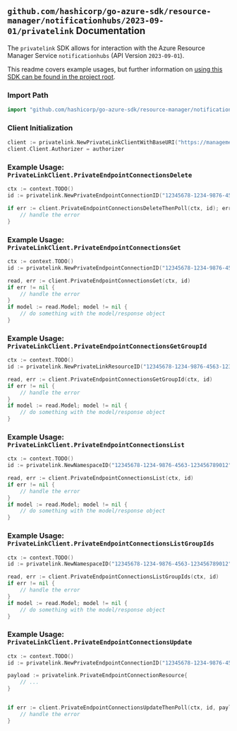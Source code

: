 
## `github.com/hashicorp/go-azure-sdk/resource-manager/notificationhubs/2023-09-01/privatelink` Documentation

The `privatelink` SDK allows for interaction with the Azure Resource Manager Service `notificationhubs` (API Version `2023-09-01`).

This readme covers example usages, but further information on [using this SDK can be found in the project root](https://github.com/hashicorp/go-azure-sdk/tree/main/docs).

### Import Path

```go
import "github.com/hashicorp/go-azure-sdk/resource-manager/notificationhubs/2023-09-01/privatelink"
```


### Client Initialization

```go
client := privatelink.NewPrivateLinkClientWithBaseURI("https://management.azure.com")
client.Client.Authorizer = authorizer
```


### Example Usage: `PrivateLinkClient.PrivateEndpointConnectionsDelete`

```go
ctx := context.TODO()
id := privatelink.NewPrivateEndpointConnectionID("12345678-1234-9876-4563-123456789012", "example-resource-group", "namespaceValue", "privateEndpointConnectionValue")

if err := client.PrivateEndpointConnectionsDeleteThenPoll(ctx, id); err != nil {
	// handle the error
}
```


### Example Usage: `PrivateLinkClient.PrivateEndpointConnectionsGet`

```go
ctx := context.TODO()
id := privatelink.NewPrivateEndpointConnectionID("12345678-1234-9876-4563-123456789012", "example-resource-group", "namespaceValue", "privateEndpointConnectionValue")

read, err := client.PrivateEndpointConnectionsGet(ctx, id)
if err != nil {
	// handle the error
}
if model := read.Model; model != nil {
	// do something with the model/response object
}
```


### Example Usage: `PrivateLinkClient.PrivateEndpointConnectionsGetGroupId`

```go
ctx := context.TODO()
id := privatelink.NewPrivateLinkResourceID("12345678-1234-9876-4563-123456789012", "example-resource-group", "namespaceValue", "privateLinkResourceValue")

read, err := client.PrivateEndpointConnectionsGetGroupId(ctx, id)
if err != nil {
	// handle the error
}
if model := read.Model; model != nil {
	// do something with the model/response object
}
```


### Example Usage: `PrivateLinkClient.PrivateEndpointConnectionsList`

```go
ctx := context.TODO()
id := privatelink.NewNamespaceID("12345678-1234-9876-4563-123456789012", "example-resource-group", "namespaceValue")

read, err := client.PrivateEndpointConnectionsList(ctx, id)
if err != nil {
	// handle the error
}
if model := read.Model; model != nil {
	// do something with the model/response object
}
```


### Example Usage: `PrivateLinkClient.PrivateEndpointConnectionsListGroupIds`

```go
ctx := context.TODO()
id := privatelink.NewNamespaceID("12345678-1234-9876-4563-123456789012", "example-resource-group", "namespaceValue")

read, err := client.PrivateEndpointConnectionsListGroupIds(ctx, id)
if err != nil {
	// handle the error
}
if model := read.Model; model != nil {
	// do something with the model/response object
}
```


### Example Usage: `PrivateLinkClient.PrivateEndpointConnectionsUpdate`

```go
ctx := context.TODO()
id := privatelink.NewPrivateEndpointConnectionID("12345678-1234-9876-4563-123456789012", "example-resource-group", "namespaceValue", "privateEndpointConnectionValue")

payload := privatelink.PrivateEndpointConnectionResource{
	// ...
}


if err := client.PrivateEndpointConnectionsUpdateThenPoll(ctx, id, payload); err != nil {
	// handle the error
}
```

